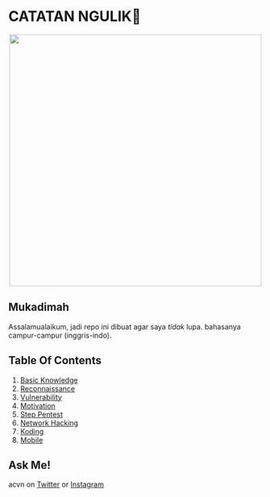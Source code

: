 # CATATAN NGULIK:rocket:

<p align="center"><img src="https://user-images.githubusercontent.com/52058660/89849631-14093c80-dbb3-11ea-9e04-a67d5758b904.jpg" width="500"></p>

## Mukadimah
Assalamualaikum, jadi repo ini dibuat agar saya *tidak* lupa. bahasanya campur-campur (inggris-indo).

## Table Of Contents
1. [Basic Knowledge](https://github.com/acvn/b3lajar/tree/master/basic.md)
2. [Reconnaissance](https://github.com/acvn/b3lajar/blob/master/rekon)
3. [Vulnerability](https://github.com/acvn/b3lajar/blob/master/vuln)
4. [Motivation](https://github.com/acvn/b3lajar/blob/master/motivation.md)
5. [Step Pentest](https://github.com/acvn/b3lajar/blob/master/steps.md)
6. [Network Hacking](https://github.com/acvn/b3lajar/blob/master/netsec.md)
7. [Koding](https://github.com/acvn/catngul/blob/master/code.md)
8. [Mobile](https://github.com/acvn/catngul/blob/master/mobile.md)
   
## Ask Me!
acvn on [Twitter](https://twitter.com/aldi__satria) or [Instagram](https://www.instagram.com/aldi___satria/)
